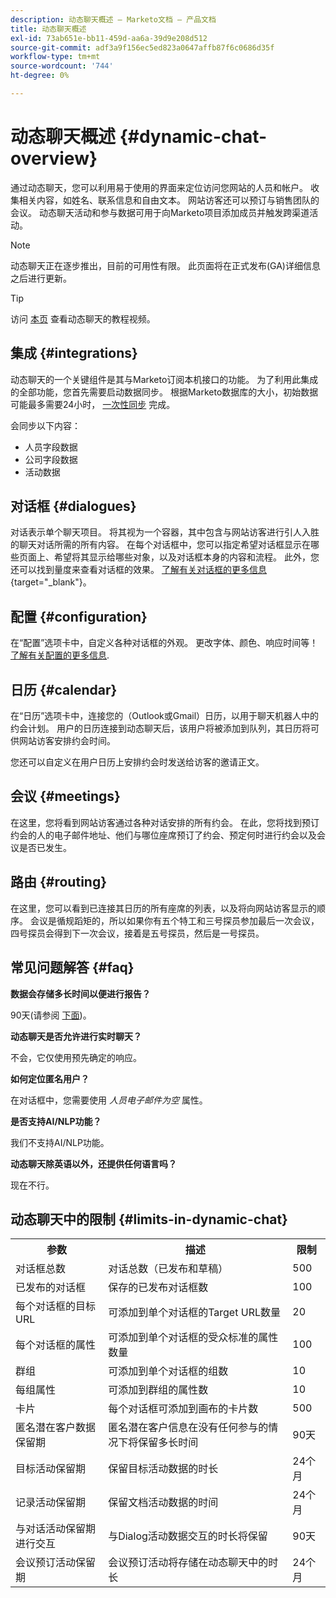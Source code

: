 ```yaml
---
description: 动态聊天概述 — Marketo文档 — 产品文档
title: 动态聊天概述
exl-id: 73ab651e-bb11-459d-aa6a-39d9e208d512
source-git-commit: adf3a9f156ec5ed823a0647affb87f6c0686d35f
workflow-type: tm+mt
source-wordcount: '744'
ht-degree: 0%

---
```


# 动态聊天概述 {#dynamic-chat-overview}

通过动态聊天，您可以利用易于使用的界面来定位访问您网站的人员和帐户。 收集相关内容，如姓名、联系信息和自由文本。 网站访客还可以预订与销售团队的会议。 动态聊天活动和参与数据可用于向Marketo项目添加成员并触发跨渠道活动。

>[!NOTE]
>
>动态聊天正在逐步推出，目前的可用性有限。 此页面将在正式发布(GA)详细信息之后进行更新。

>[!TIP]
>
>访问 [本页](https://experienceleague.adobe.com/docs/marketo-learn/tutorials/dynamic-chat/dynamic-chat-overview.html) 查看动态聊天的教程视频。

## 集成 {#integrations}

动态聊天的一个关键组件是其与Marketo订阅本机接口的功能。 为了利用此集成的全部功能，您首先需要启动数据同步。 根据Marketo数据库的大小，初始数据可能最多需要24小时， [一次性同步](/help/marketo/product-docs/demand-generation/dynamic-chat/connect-dynamic-chat-to-marketo.md) 完成。

会同步以下内容：

* 人员字段数据
* 公司字段数据
* 活动数据

## 对话框 {#dialogues}

对话表示单个聊天项目。 将其视为一个容器，其中包含与网站访客进行引人入胜的聊天对话所需的所有内容。 在每个对话框中，您可以指定希望对话框显示在哪些页面上、希望将其显示给哪些对象，以及对话框本身的内容和流程。 此外，您还可以找到量度来查看对话框的效果。 [了解有关对话框的更多信息](/help/marketo/product-docs/demand-generation/dynamic-chat/dialogues/dialogue-overview.md){target=&quot;_blank&quot;}。

## 配置 {#configuration}

在“配置”选项卡中，自定义各种对话框的外观。 更改字体、颜色、响应时间等！ [了解有关配置的更多信息](/help/marketo/product-docs/demand-generation/dynamic-chat/configuration.md).

## 日历 {#calendar}

在“日历”选项卡中，连接您的（Outlook或Gmail）日历，以用于聊天机器人中的约会计划。 用户的日历连接到动态聊天后，该用户将被添加到队列，其日历将可供网站访客安排约会时间。

您还可以自定义在用户日历上安排约会时发送给访客的邀请正文。

## 会议 {#meetings}

在这里，您将看到网站访客通过各种对话安排的所有约会。 在此，您将找到预订约会的人的电子邮件地址、他们与哪位座席预订了约会、预定何时进行约会以及会议是否已发生。

## 路由 {#routing}

在这里，您可以看到已连接其日历的所有座席的列表，以及将向网站访客显示的顺序。 会议是循规蹈矩的，所以如果你有五个特工和三号探员参加最后一次会议，四号探员会得到下一次会议，接着是五号探员，然后是一号探员。

## 常见问题解答 {#faq}

**数据会存储多长时间以便进行报告？**

90天(请参阅 [下面](#limits-in-dynamic-chat))。

**动态聊天是否允许进行实时聊天？**

不会，它仅使用预先确定的响应。

**如何定位匿名用户？**

在对话框中，您需要使用 _人员电子邮件为空_ 属性。

**是否支持AI/NLP功能？**

我们不支持AI/NLP功能。

**动态聊天除英语以外，还提供任何语言吗？**

现在不行。

## 动态聊天中的限制 {#limits-in-dynamic-chat}

<table>
  <th>参数</th>
  <th>描述</th>
  <th>限制</th>
 <tr>
  <td>对话框总数</td>
  <td>对话总数（已发布和草稿）</td>
  <td>500</td>
 </tr>
 <tr>
  <td>已发布的对话框</td>
  <td>保存的已发布对话框数</td>
  <td>100</td>
 </tr>
 <tr>
  <td>每个对话框的目标URL</td>
  <td>可添加到单个对话框的Target URL数量</td>
  <td>20</td>
 </tr>
 <tr>
  <td>每个对话框的属性</td>
  <td>可添加到单个对话框的受众标准的属性数量</td>
  <td>100</td>
 </tr>
 <tr>
  <td>群组</td>
  <td>可添加到单个对话框的组数</td>
  <td>10</td>
 </tr>
 <tr>
  <td>每组属性</td>
  <td>可添加到群组的属性数</td>
  <td>10</td>
 </tr>
 <tr>
  <td>卡片</td>
  <td>每个对话框可添加到画布的卡片数</td>
  <td>500</td>
 </tr>
 <tr>
  <td>匿名潜在客户数据保留期</td>
  <td>匿名潜在客户信息在没有任何参与的情况下将保留多长时间</td>
  <td>90天</td>
 </tr>
 <tr>
  <td>目标活动保留期</td>
  <td>保留目标活动数据的时长</td>
  <td>24个月</td>
 </tr>
 <tr>
  <td>记录活动保留期</td>
  <td>保留文档活动数据的时间</td>
  <td>24个月</td>
 </tr>
 <tr>
  <td>与对话活动保留期进行交互</td>
  <td>与Dialog活动数据交互的时长将保留</td>
  <td>90天</td>
 </tr>
 <tr>
  <td>会议预订活动保留期</td>
  <td>会议预订活动将存储在动态聊天中的时长</td>
  <td>24个月</td>
 </tr>
</table>
